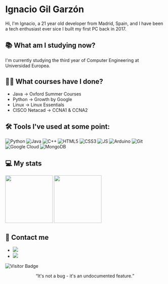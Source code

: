 # Ignacio Gil Garzón
Hi, I'm Ignacio, a 21 year old developer from Madrid, Spain, and I have been a tech enthusiast ever sice I built my first PC back in 2017.

## 📚 What am I studying now?
I'm currently studying the third year of Computer Engineering at Universidad Europea.

## 👨‍🎓 What courses have I done?
- Java -> Oxford Summer Courses
- Python -> Growth by Google
- Linux -> Linux Essentials
- CISCO Netacad -> CCNA1 & CCNA2

## 🛠 Tools I've used at some point:
![Python](https://img.shields.io/badge/-Python-FFD438?style=flat-square&logo=Python)
![Java](https://img.shields.io/badge/Java-ED8B00?style=for-the-badge&logo=java&logoColor=white)
![C++](https://img.shields.io/badge/-C++-00599C?style=flat-square&logo=c)
![HTML5](https://img.shields.io/badge/-HTML5-E34F26?style=flat-square&logo=html5&logoColor=white)
![CSS3](https://img.shields.io/badge/-CSS3-1572B6?style=flat-square&logo=css3)
![JS](https://img.shields.io/badge/-JS-000000?style=flat-square&logo=JavaScript)
![Arduino](https://img.shields.io/badge/-Arduino-black?style=flat-square&logo=arduino)
![Git](https://img.shields.io/badge/-Git-black?style=flat-square&logo=git)
![Google Cloud](https://img.shields.io/badge/Google%20Cloud-black?style=flat-square&logo=google-cloud)
![MongoDB](https://img.shields.io/badge/-MongoDB-black?style=flat-square&logo=mongodb)

## 💻 My stats
<div align=”center”>
  <img height = "150" src="https://github-readme-stats.vercel.app/api?username=Ignaciogg&theme=dracula&hide=prs,issues&include_all_commits=true" />
  <img height = "150" src="https://github-readme-stats.vercel.app/api/top-langs/?username=Ignaciogg&exclude_repo=Practicas-PCD,Practicas-IA,IA-P2-ML-Pokemon,IA-P3-Interpretabilidad&theme=dracula&layout=compact" />
</div>

## 💬 Contact me
- [![](https://img.shields.io/badge/-LinkedIn-informational?style=flat&logo=Linkedin&logoColor=white&color=506ad4)](https://www.linkedin.com/in/ignacio-gil-garz%C3%B3n-93b321222/)
- [![](https://img.shields.io/badge/-Gmail-informational?style=flat&logo=Gmail&logoColor=white&color=506ad4)](mailto:nachogilgarzon@gmail.com)

![Visitor Badge](https://visitor-badge.laobi.icu/badge?page_id=ignaciogg)

<p align="center">
  <q>It's not a bug - it's an undocumented feature.</q>
</p>
